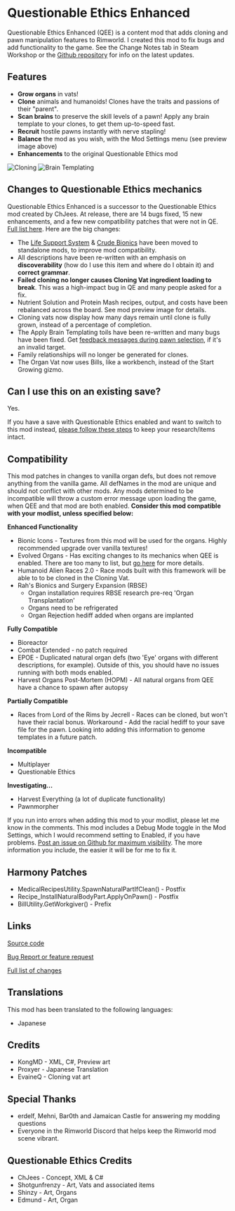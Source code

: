 # Questionable Ethics Enhanced
 Questionable Ethics Enhanced (QEE) is a content mod that adds cloning and pawn manipulation features to Rimworld. I created this mod to fix bugs and add functionality to the game. See the Change Notes tab in Steam Workshop or the [Github repository](https://github.com/KongMD-Steam/QuestionableEthicsEnhanced) for info on the latest updates.

## Features

* **Grow organs** in vats!
* **Clone** animals and humanoids! Clones have the traits and passions of their "parent".
* **Scan brains** to preserve the skill levels of a pawn! Apply any brain template to your clones, to get them up-to-speed fast.
* **Recruit** hostile pawns instantly with nerve stapling!
* **Balance** the mod as you wish, with the Mod Settings menu (see preview image above)
* **Enhancements** to the original Questionable Ethics mod

![Cloning](https://i.imgur.com/Sr8GRm1.jpg)
![Brain Templating](https://i.imgur.com/7HhYJby.jpg)

## Changes to Questionable Ethics mechanics

Questionable Ethics Enhanced is a successor to the Questionable Ethics mod created by ChJees. At release, there are 14 bugs fixed, 15 new enhancements, and a few new compatibility patches that were not in QE. [Full list here](https://github.com/KongMD-Steam/QuestionableEthicsEnhanced/issues?page=1&q=is%3Aissue+is%3Aclosed). Here are the big changes:

* The [Life Support System](https://steamcommunity.com/sharedfiles/filedetails/?id=1778018794) & [Crude Bionics](https://steamcommunity.com/sharedfiles/filedetails/?id=1785162951) have been moved to standalone mods, to improve mod compatibility.
* All descriptions have been re-written with an emphasis on **discoverability** (how do I use this item and where do I obtain it) and **correct grammar**.
* **Failed cloning no longer causes Cloning Vat ingredient loading to break**. This was a high-impact bug in QE and many people asked for a fix.
* Nutrient Solution and Protein Mash recipes, output, and costs have been rebalanced across the board. See mod preview image for details.
* Cloning vats now display how many days remain until clone is fully grown, instead of a percentage of completion.
* The Apply Brain Templating toils have been re-written and many bugs have been fixed. Get [feedback messages during pawn selection](https://github.com/KongMD-Steam/QuestionableEthicsEnhanced/blob/master/Languages/English/Keyed/QuestionableEthics.xml), if it's an invalid target.
* Family relationships will no longer be generated for clones.
* The Organ Vat now uses Bills, like a workbench, instead of the Start Growing gizmo.

## Can I use this on an existing save?
Yes. 

If you have a save with Questionable Ethics enabled and want to switch to this mod instead, [please follow these steps](https://github.com/KongMD-Steam/QuestionableEthicsEnhanced/blob/master/Docs/QE_Legacy_Save_Instructions.md) to keep your research/items intact.

## Compatibility
This mod patches in changes to vanilla organ defs, but does not remove anything from the vanilla game. All defNames in the mod are unique and should not conflict with other mods. Any mods determined to be incompatible will throw a custom error message upon loading the game, when QEE and that mod are both enabled. **Consider this mod compatible with your modlist, unless specified below:**

**Enhanced Functionality**
* Bionic Icons - Textures from this mod will be used for the organs. Highly recommended upgrade over vanilla textures!
* Evolved Organs - Has exciting changes to its mechanics when QEE is enabled. There are too many to list, but [go here]([https://github.com/Xahkarias/Evolved-Organs/blob/master/About/Patch%20Notes.txt) for more details.
* Humanoid Alien Races 2.0 - Race mods built with this framework will be able to to be cloned in the Cloning Vat.
* Rah's Bionics and Surgery Expansion (RBSE)
  * Organ installation requires RBSE research pre-req 'Organ Transplantation'
  * Organs need to be refrigerated
  * Organ Rejection hediff added when organs are implanted

**Fully Compatible**
* Bioreactor
* Combat Extended - no patch required
* EPOE - Duplicated natural organ defs (two 'Eye' organs with different descriptions, for example). Outside of this, you should have no issues running with both mods enabled.
* Harvest Organs Post-Mortem (HOPM) - All natural organs from QEE have a chance to spawn after autopsy

**Partially Compatible**
* Races from Lord of the Rims by Jecrell - Races can be cloned, but won't have their racial bonus. Workaround - Add the racial hediff to your save file for the pawn. Looking into adding this information to genome templates in a future patch.

**Incompatible**
* Multiplayer
* Questionable Ethics

**Investigating...**
* Harvest Everything (a lot of duplicate functionality)
* Pawnmorpher

If you run into errors when adding this mod to your modlist, please let me know in the comments. This mod includes a Debug Mode toggle in the Mod Settings, which I would recommend setting to Enabled, if you have problems. [Post an issue on Github for maximum visibility](https://github.com/KongMD-Steam/QuestionableEthicsEnhanced/issues). The more information you include, the easier it will be for me to fix it.

## Harmony Patches
* MedicalRecipesUtility.SpawnNaturalPartIfClean() - Postfix
* Recipe_InstallNaturalBodyPart.ApplyOnPawn() - Postfix
* BillUtility.GetWorkgiver() - Prefix

## Links
[Source code](https://github.com/KongMD-Steam/QuestionableEthicsEnhanced)

[Bug Report or feature request](https://github.com/KongMD-Steam/QuestionableEthicsEnhanced/issues)

[Full list of changes](https://github.com/KongMD-Steam/QuestionableEthicsEnhanced/issues?page=1&q=is%3Aissue+is%3Aclosed)

## Translations
This mod has been translated to the following languages:
* Japanese

## Credits
* KongMD - XML, C#, Preview art
* Proxyer - Japanese Translation
* EvaineQ - Cloning vat art

## Special Thanks
* erdelf, Mehni, Bar0th and Jamaican Castle for answering my modding questions
* Everyone in the Rimworld Discord that helps keep the Rimworld mod scene vibrant.

## Questionable Ethics Credits ##
* ChJees - Concept, XML & C#
* Shotgunfrenzy - Art, Vats and associated items
* Shinzy - Art, Organs
* Edmund - Art, Organ